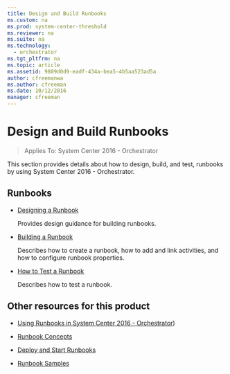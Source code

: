 ```yaml
---
title: Design and Build Runbooks
ms.custom: na
ms.prod: system-center-threshold
ms.reviewer: na
ms.suite: na
ms.technology:
  - orchestrator
ms.tgt_pltfrm: na
ms.topic: article
ms.assetid: 9809d0d9-eadf-434a-bea5-4b5aa523ad5a
author: cfreemanwa
ms.author: cfreeman
ms.date: 10/12/2016
manager: cfreeman
---
```

# Design and Build Runbooks

> Applies To: System Center 2016 - Orchestrator

This section provides details about how to design, build, and test, runbooks by using System Center 2016 - Orchestrator.  

## Runbooks  

-   [Designing a Runbook](designing-a-runbook.md)  

    Provides design guidance for building runbooks.  

-   [Building a Runbook](../orch/manage/building-a-runbook.md)  

    Describes how to create a runbook, how to add and link activities, and how to configure runbook properties.  

-   [How to Test a Runbook](../orch/manage/how-to-test-a-runbook.md)  

    Describes how to test a runbook.  

## Other resources for this product  

-   [Using Runbooks in System Center 2016 - Orchestrator](../orch/get-started/using-runbooks.md))  

-   [Runbook Concepts](../orch/get-started/runbook-concepts.md)  

-   [Deploy and Start Runbooks](../orch/deploy/deploy-and-start-runbooks.md)  

-   [Runbook Samples](runbook-samples.md)  
